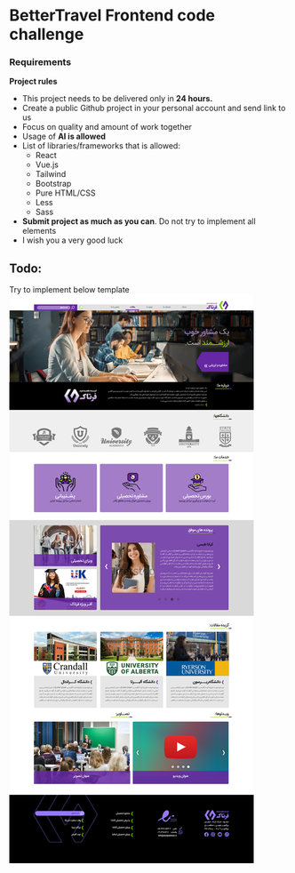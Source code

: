 # BetterTravel Frontend code challenge


### Requirements

**Project rules**

- This project needs to be delivered only in **24 hours.**
- Create a public Github project in your personal account and send link to us
- Focus on quality and amount of work together
- Usage of **AI is allowed**
- List of libraries/frameworks that is allowed:
  - React
  - Vue.js
  - Tailwind
  - Bootstrap
  - Pure HTML/CSS
  - Less
  - Sass
- **Submit project as much as you can**. Do not try to implement all elements
- I wish you a very good luck
## Todo:


Try to implement below template
![screenshot](Fartak_Homepage.png)